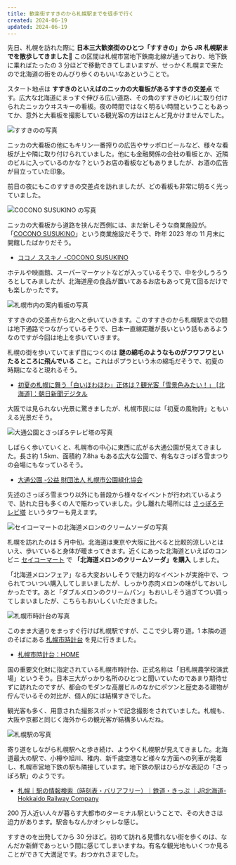 ```yaml
---
title: 歓楽街すすきのから札幌駅までを徒歩で行く
created: 2024-06-19
updated: 2024-06-19
---
```


先日、札幌を訪れた際に **日本三大歓楽街のひとつ「すすきの」から JR 札幌駅までを散歩してきました🚶** この区間は札幌市営地下鉄南北線が通っており、地下鉄に乗ればたったの 3 分ほどで移動できてしまいますが、せっかく札幌まで来たので北海道の街をのんびり歩くのもいいなあということで。

スタート地点は **すすきのといえばのニッカの大看板があるすすきの交差点** です。広大な北海道にまっすぐ伸びる広い道路、その角のすすきのビルに取り付けられたニッカウヰスキーの看板。夜の時間ではなく明るい時間ということもあってか、意外と大看板を撮影している観光客の方はほとんど見かけませんでした。

![すすきのの写真](6c07e811-bf8e-447f-281c-ca98d9587800)

ニッカの大看板の他にもキリン一番搾りの広告やサッポロビールなど、様々な看板が上や隣に取り付けられていました。他にも金融関係の会社の看板とか、近隣のビルに入っているのかな？というお店の看板などもありましたが、お酒の広告が目立っていた印象。

前日の夜にもこのすすきの交差点を訪れましたが、どの看板も非常に明るく光っていました。

![COCONO SUSUKINO の写真](b4b03171-9b56-4cc9-0812-aeb5398a3800)

ニッカの大看板から道路を挟んだ西側には、まだ新しそうな商業施設が。「[COCONO SUSUKINO](https://cocono-susukino.jp/)」という商業施設だそうで、昨年 2023 年の 11 月末に開館したばかりだそう。

- [ココノ ススキノ -COCONO SUSUKINO](https://cocono-susukino.jp/)

ホテルや映画館、スーパーマーケットなどが入っているそうで、中を少しうろうろとしてみましたが、北海道産の食品が置いてあるお店もあって見て回るだけでも楽しかったです。

![札幌市内の案内看板の写真](19c8f79c-cb61-4e2d-5542-40eb00c84c00)

すすきのの交差点から北へと歩いていきます。このすすきのから札幌駅までの間は地下通路でつながっているそうで、日本一直線距離が長いという話もあるようなのですが今回は地上を歩いていきます。

札幌の街を歩いていてまず目につくのは **謎の綿毛のようなものがフワフワといたるところに飛んでいる** こと。これはポプラという木の綿毛だそうで、初夏の時期になると現れるそう。

- [初夏の札幌に舞う「白いほわほわ」正体は？観光客「雪景色みたい！」 [北海道]：朝日新聞デジタル](https://www.asahi.com/articles/ASR6J6VTGR6GIIPE00H.html)

大阪では見られない光景に驚きましたが、札幌市民には「初夏の風物詩」ともいえる光景だそう。

![大通公園とさっぽろテレビ塔の写真](162ef144-4045-470b-e2d5-b4796a14a500)

しばらく歩いていくと、札幌市の中心に東西に広がる大通公園が見えてきました。長さ約 1.5km、面積約 7.8ha もある広大な公園で、有名なさっぽろ雪まつりの会場にもなっているそう。

- [大通公園 -公益 財団法人 札幌市公園緑化協会](https://odori-park.jp/)

先述のさっぽろ雪まつり以外にも普段から様々なイベントが行われているようで、訪れた日も多くの人で賑わっていました。少し離れた場所には [さっぽろテレビ塔](https://www.tv-tower.co.jp/) というタワーも見えます。

![セイコーマートの北海道メロンのクリームソーダの写真](7bec1811-334d-4286-3f3a-8674c1cc4400)

札幌を訪れたのは 5 月中旬。北海道は東京や大阪に比べると比較的涼しいとはいえ、歩いていると身体が暖まってきます。近くにあった北海道といえばのコンビニ [セイコーマート](https://www.seicomart.co.jp/) で **「北海道メロンのクリームソーダ」を購入** しました。

「北海道メロンフェア」なる大変おいしそうで魅力的なイベントが実施中で、つられてついつい購入してしまいましたが、しっかり赤肉メロンの味がしておいしかったです。あと「ダブルメロンのクリームパン」もおいしそう過ぎてつい買ってしまいましたが、こちらもおいしくいただきました。

![札幌市時計台の写真](d462b5b8-2b48-43e9-66a5-7f8f4e79dc00)

このまま大通りをまっすぐ行けば札幌駅ですが、ここで少し寄り道。1 本隣の道のそばにある [札幌市時計台](http://sapporoshi-tokeidai.jp/) を見に行きました。

- [札幌市時計台：HOME](http://sapporoshi-tokeidai.jp/)

国の重要文化財に指定されている札幌市時計台、正式名称は「旧札幌農学校演武場」というそう。日本三大がっかり名所のひとつと聞いていたのであまり期待せずに訪れたのですが、都会のモダンな高層ビルのなかにポツンと歴史ある建物が佇んでいるその対比が、個人的には結構すきでした。

観光客も多く、用意された撮影スポットで記念撮影をされていました。札幌も、大阪や京都と同じく海外からの観光客が結構多いんだね。

![札幌駅の写真](c323792f-80bd-4c82-d7f1-22d90b8acc00)

寄り道をしながら札幌駅へと歩き続け、ようやく札幌駅が見えてきました。北海道最大の駅で、小樽や旭川、稚内、新千歳空港など様々な方面への列車が発着し、札幌市営地下鉄の駅も隣接しています。地下鉄の駅はひらがな表記の「さっぽろ駅」のようです。

- [札幌｜駅の情報検索（時刻表・バリアフリー）｜鉄道・きっぷ ｜JR北海道- Hokkaido Railway Company](https://www.jrhokkaido.co.jp/network/station/station.html#1)

200 万人近い人々が暮らす大都市のターミナル駅ということで、その大きさは迫力があります。駅舎もなんかオシャレな感じ。

すすきのを出発してから 30 分ほど。初めて訪れる見慣れない街を歩くのは、なんだか新鮮であっという間に感じてしまいますね。有名な観光地もいくつか見ることができて大満足です。おつかれさまでした。
